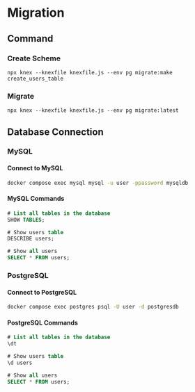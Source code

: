 # Migration

## Command

### Create Scheme

`npx knex --knexfile knexfile.js --env pg migrate:make create_users_table`

### Migrate

`npx knex --knexfile knexfile.js --env pg migrate:latest`

## Database Connection

### MySQL

#### Connect to MySQL

```bash
docker compose exec mysql mysql -u user -ppassword mysqldb
```

#### MySQL Commands

```sql
# List all tables in the database
SHOW TABLES;

# Show users table
DESCRIBE users;

# Show all users
SELECT * FROM users;
```

### PostgreSQL

#### Connect to PostgreSQL

```bash
docker compose exec postgres psql -U user -d postgresdb
```

#### PostgreSQL Commands

```sql
# List all tables in the database
\dt

# Show users table
\d users

# Show all users
SELECT * FROM users;
```
